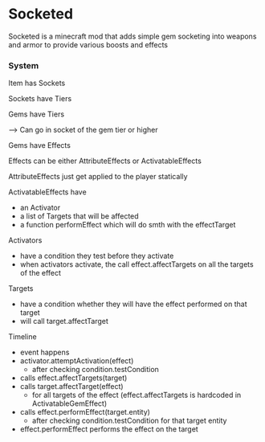 # Socketed
Socketed is a minecraft mod that adds simple gem socketing into weapons and armor to provide various boosts and effects


### System

Item has Sockets

Sockets have Tiers

Gems have Tiers

--> Can go in socket of the gem tier or higher


Gems have Effects

Effects can be either AttributeEffects or ActivatableEffects

AttributeEffects just get applied to the player statically

ActivatableEffects have
- an Activator
- a list of Targets that will be affected
- a function performEffect which will do smth with the effectTarget

Activators
- have a condition they test before they activate
- when activators activate, the call effect.affectTargets on all the targets of the effect

Targets
- have a condition whether they will have the effect performed on that target
- will call target.affectTarget

Timeline
- event happens
- activator.attemptActivation(effect) 
  - after checking condition.testCondition
- calls effect.affectTargets(target)
- calls target.affectTarget(effect) 
  - for all targets of the effect (effect.affectTargets is hardcoded in ActivatableGemEffect)
- calls effect.performEffect(target.entity)
  - after checking condition.testCondition for that target entity
- effect.performEffect performs the effect on the target